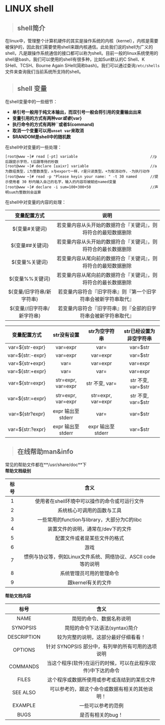 # LINUX shell #
> ## shell简介 ##  

在linux中，管理整个计算机硬件的其实是操作系统的内核（kernel），内核是需要被保护的，因此我们需要使用shell来跟内核通信。此处我们说的shell为广义的shell，凡是跟操作系统通信的接口都可以称为shell。目前一般的linux系统使用的shell是bash，我们可以使用的shell有很多种，比如Sun默认的C Shell、K SHell、TCSH、Bourne Again SHell(简称bash)。我们可以通过查询`/etc/shells`文件来查询我们当前系统所支持的shell。

> ## shell 变量 ##

在shell变量中的一些细节：
* **单引号一般用于纯文本输出，而双引号一般会将引用的变量输出出来**
* **变量引用的方式有两种$var或者${var}**
* **执行命令的方式有两种``或者$(command)**
* **取消一个变量可以用`unset var`来取消**
* **$RANDOM是shell中的随机数**

在shell中对变量的一些处理：
```
[root@www ~]# read [-pt] variable                                 //p后跟提示字符，t后跟等待的秒数
[root@www ~]# declare [±aixr] variable                            //a为数组类型，i为整数类型，x与export一样，r是只读类型。+为取消动作，-为执行动作
[root@www ~]# read -p "Please keyin your name: " -t 30 named      //提示使用者 30 秒内输入自己的名字，输入的内容将被赋给named变量
[root@www ~]# declare -i sum=100+300+50                           //声明sum为整数则会运算
```

在shell中对变量的内容的处理：

|变量配置方式|说明|
|:-:|:-:|
|${变量#关键词}|若变量内容从头开始的数据符合『关键词』，则将符合的最短数据删除|
|${变量##关键词}|若变量内容从头开始的数据符合『关键词』，则将符合的最长数据删除|
|${变量%关键词}|若变量内容从尾向前的数据符合『关键词』，则将符合的最短数据删除|
|${变量%%关键词}|若变量内容从尾向前的数据符合『关键词』，则将符合的最长数据删除|
|${变量/旧字符串/新字符串}|若变量内容符合『旧字符串』则『第一个旧字符串会被新字符串取代』|
|${变量//旧字符串/新字符串}|若变量内容符合『旧字符串』则『全部的旧字符串会被新字符串取代』|

|变量配置方式|str没有设置|str为空字符串|str已经设置为非空字符串|
|:-:|:-:|:-:|:-:|
|var=${str-expr}|var=expr|var=|var=$str|
|var=${str:-expr}|var=expr|var=expr|var=$str|
|var=${str+expr}|var=|var=expr|var=expr|
|var=${str:+expr}|var=|var=|var=expr|
|var=${str=expr}|str=expr, var=expr|str 不变, var=|str 不变, var=$str|
|var=${str:=expr}|str=expr, var=expr|str=expr, var=expr|str 不变, var=$str|
|var=${str?expr}|expr 输出至 stderr|var=|var=$str|
|var=${str:?expr}|expr 输出至 stderr|expr 输出至 stderr|var=$str|


> ## 在线帮助man&info ##  

常见的帮助文件都在**/usr/share/doc**下  
**帮助文档级别**

|标号|含义|
|:--------:|:--------:|
|1|使用者在shell环境中可以操作的命令或可运行文件|
|2|系统核心可调用的函数与工具|
|3|一些常用的function与library，大部分为C的libc|
|4|装置文件的说明，通常在/dev下的文件|
|5|配置文件或者是某些文件的格式|
|6|游戏|
|7|惯例与协议等，例如Linux文件系统、网络协议、ASCII code等的说明|
|8|系统管理员可用的管理命令|
|9|跟kernel有关的文件|

**帮助文档内容**

|标号|含义|
|:--------:|:--------:|
|NAME|简短的命令、数据名称说明|
|SYNOPSIS|简短的命令下达语法(syntax)简介|
|DESCRIPTION|较为完整的说明，这部分最好仔细看看！|
|OPTIONS|针对 SYNOPSIS 部分中，有列举的所有可用的选项说明|
|COMMANDS|当这个程序(软件)在运行的时候，可以在此程序(软件)中下达的命令|
|FILES|这个程序或数据所使用或参考或连结到的某些文件|
|SEE ALSO|可以参考的，跟这个命令或数据有相关的其他说明！|
|EXAMPLE|一些可以参考的范例|
|BUGS|是否有相关的bug！|
